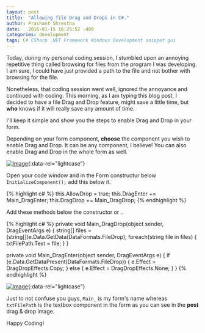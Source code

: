 ```yaml
---
layout: post
title:  "Allowing file Drag and Drops in C#."
author: Prashant Shrestha
date:   2016-01-15 16:25:52 -400
categories: development
tags: C# CSharp .NET Framework Windows Development snippet gui
---
```


Today, during my personal coding session, I stumbled upon an annoying repetitive thing called browsing for files from the program I was developing. I am sure, I could have just provided a path to the file and not bother with browsing for the file.

Nonetheless, that coding session went well, ignored the annoyance and continued with coding. This morning, as I am typing this blog post, I decided to have a file Drag and Drop feature, might save a little time, but **who** knows if it will really save any amount of time.

I'll keep it simple and show you the steps to enable Drag and Drop in your form.

Depending on your form component, **choose** the component you wish to enable Drag and Drop. It can be any component, I believe! You can also enable Drag and Drop in the whole form as well.

[![Image](https://i.imgur.com/vRjmMjp.png)](https://i.imgur.com/vRjmMjp.png "File drag and drop demo."){:data-rel="lightcase"}

Open your code window and in the Form constructur below `InitializeComponent();` add this below it.

{% highlight c# %}
this.AllowDrop = true;
this.DragEnter += Main_DragEnter;
this.DragDrop += Main_DragDrop;
{% endhighlight %}

Add these methods below the constructor or ..

{% highlight c# %}
private void Main_DragDrop(object sender, DragEventArgs e) {
    string[] files = (string[])e.Data.GetData(DataFormats.FileDrop);
    foreach(string file in files) {
        txtFilePath.Text = file;
    }
}

private void Main_DragEnter(object sender, DragEventArgs e) {
    if (e.Data.GetDataPresent(DataFormats.FileDrop)) {
        e.Effect = DragDropEffects.Copy; 
    } else {
        e.Effect = DragDropEffects.None; 
    }
}
{% endhighlight %}

[![Image](https://i.imgur.com/nawTc1Z.png)](https://i.imgur.com/nawTc1Z.png "Fetched Filepath using drag and drop."){:data-rel="lightcase"}

Just to not confuse you guys, `Main_` is my form's name whereas `txtFilePath` is the textbox component in the form as you can see in the **post** drag & drop image.

Happy Coding!